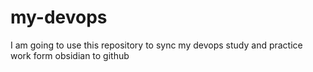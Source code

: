 # my-devops
I am going to use this repository to sync my devops study and practice work form obsidian to github 
